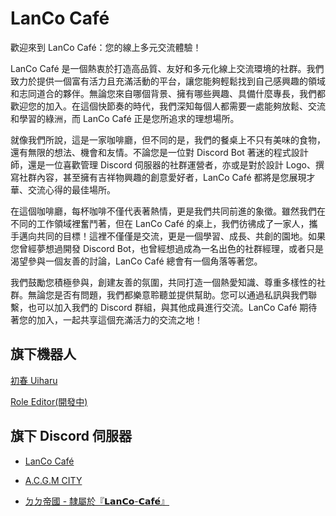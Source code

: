# LanCo Café
歡迎來到 LanCo Café：您的線上多元交流體驗！

LanCo Café 是一個熱衷於打造高品質、友好和多元化線上交流環境的社群。我們致力於提供一個富有活力且充滿活動的平台，讓您能夠輕鬆找到自己感興趣的領域和志同道合的夥伴。無論您來自哪個背景、擁有哪些興趣、具備什麼專長，我們都歡迎您的加入。在這個快節奏的時代，我們深知每個人都需要一處能夠放鬆、交流和學習的綠洲，而 LanCo Café 正是您所追求的理想場所。

就像我們所說，這是一家咖啡廳，但不同的是，我們的餐桌上不只有美味的食物，還有無限的想法、機會和友情。不論您是一位對 Discord Bot 著迷的程式設計師，還是一位喜歡管理 Discord 伺服器的社群運營者，亦或是對於設計 Logo、撰寫社群內容，甚至擁有吉祥物興趣的創意愛好者，LanCo Café 都將是您展現才華、交流心得的最佳場所。

在這個咖啡廳，每杯咖啡不僅代表著熱情，更是我們共同前進的象徵。雖然我們在不同的工作領域裡奮鬥著，但在 LanCo Café 的桌上，我們彷彿成了一家人，攜手邁向共同的目標！這裡不僅僅是交流，更是一個學習、成長、共創的園地。如果您曾經夢想過開發 Discord Bot，也曾經想過成為一名出色的社群經理，或者只是渴望參與一個友善的討論，LanCo Café 總會有一個角落等著您。

我們鼓勵您積極參與，創建友善的氛圍，共同打造一個熱愛知識、尊重多樣性的社群。無論您是否有問題，我們都樂意聆聽並提供幫助。您可以通過私訊與我們聯繫，也可以加入我們的 Discord 群組，與其他成員進行交流。LanCo Café 期待著您的加入，一起共享這個充滿活力的交流之地！

## 旗下機器人
[初春 Uiharu](https://github.com/LanCoCafe/uiharu)

[Role Editor(開發中)](https://github.com/LanCoCafe/LanCo-Role_Editor)

## 旗下 Discord 伺服器
+ [LanCo Café](https://discord.gg/seZ3WNTC4J)

+ [A.C.G.M CITY](https://discord.com/invite/acgmcity)
    
+ [ㄉㄉ帝國 - 隸屬於『𝗟𝗮𝗻𝗖𝗼-𝗖𝗮𝗳𝗲́』](https://discord.gg/fDARQbNQKJ)
